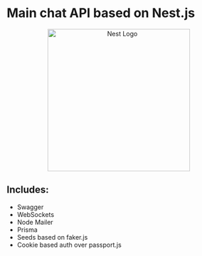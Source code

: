 # Main chat API based on Nest.js

<p align="center">
  <a href="http://nestjs.com/" target="blank"><img src="https://nestjs.com/img/logo_text.svg" width="320" alt="Nest Logo" /></a>
</p>

## Includes:
 - Swagger
 - WebSockets
 - Node Mailer
 - Prisma
 - Seeds based on faker.js
 - Cookie based auth over passport.js
